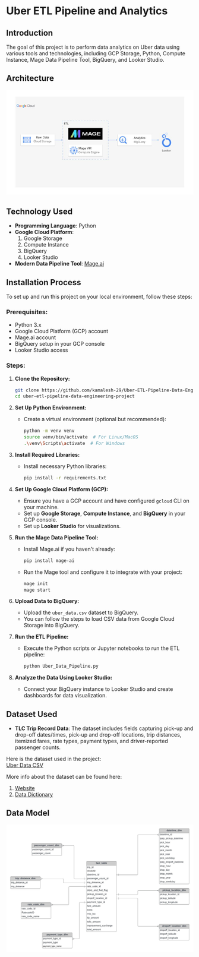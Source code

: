 
# Uber ETL Pipeline and Analytics 

## Introduction

The goal of this project is to perform data analytics on Uber data using various tools and technologies, including GCP Storage, Python, Compute Instance, Mage Data Pipeline Tool, BigQuery, and Looker Studio.

## Architecture

<img src="uber ETL Pipeline data engineering\architecture.jpg">

## Technology Used
- **Programming Language**: Python
- **Google Cloud Platform**:
  1. Google Storage
  2. Compute Instance
  3. BigQuery
  4. Looker Studio
- **Modern Data Pipeline Tool**: [Mage.ai](https://www.mage.ai/)

## Installation Process

To set up and run this project on your local environment, follow these steps:

### Prerequisites:
- Python 3.x
- Google Cloud Platform (GCP) account
- Mage.ai account
- BigQuery setup in your GCP console
- Looker Studio access

### Steps:

1. **Clone the Repository:**
   ```bash
   git clone https://github.com/kamalesh-29/Uber-ETL-Pipeline-Data-Engineering.git
   cd uber-etl-pipeline-data-engineering-project
   ```

2. **Set Up Python Environment:**
   - Create a virtual environment (optional but recommended):
     ```bash
     python -m venv venv
     source venv/bin/activate  # For Linux/MacOS
     .\venv\Scripts\activate  # For Windows
     ```

3. **Install Required Libraries:**
   - Install necessary Python libraries:
     ```bash
     pip install -r requirements.txt
     ```

4. **Set Up Google Cloud Platform (GCP):**
   - Ensure you have a GCP account and have configured `gcloud` CLI on your machine.
   - Set up **Google Storage**, **Compute Instance**, and **BigQuery** in your GCP console.
   - Set up **Looker Studio** for visualizations.

5. **Run the Mage Data Pipeline Tool:**
   - Install Mage.ai if you haven't already:
     ```bash
     pip install mage-ai
     ```
   - Run the Mage tool and configure it to integrate with your project:
     ```bash
     mage init
     mage start
     ```

6. **Upload Data to BigQuery:**
   - Upload the `uber_data.csv` dataset to BigQuery.
   - You can follow the steps to load CSV data from Google Cloud Storage into BigQuery.

7. **Run the ETL Pipeline:**
   - Execute the Python scripts or Jupyter notebooks to run the ETL pipeline:
     ```bash
     python Uber_Data_Pipeline.py
     ```

8. **Analyze the Data Using Looker Studio:**
   - Connect your BigQuery instance to Looker Studio and create dashboards for data visualization.

## Dataset Used

- **TLC Trip Record Data**: The dataset includes fields capturing pick-up and drop-off dates/times, pick-up and drop-off locations, trip distances, itemized fares, rate types, payment types, and driver-reported passenger counts.

Here is the dataset used in the project:  
[Uber Data CSV](https://github.com/darshilparmar/uber-etl-pipeline-data-engineering-project/blob/main/data/uber_data.csv)

More info about the dataset can be found here:  
1. [Website](https://www.nyc.gov/site/tlc/about/tlc-trip-record-data.page)  
2. [Data Dictionary](https://www.nyc.gov/assets/tlc/downloads/pdf/data_dictionary_trip_records_yellow.pdf)

## Data Model

<img src="uber ETL Pipeline data engineering\data_model.jpeg">


